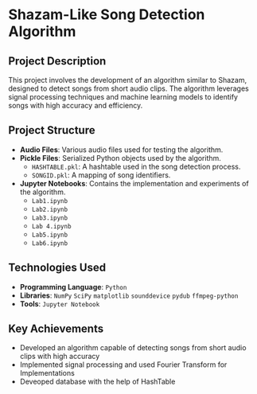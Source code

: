 # Shazam-Like Song Detection Algorithm

## Project Description
This project involves the development of an algorithm similar to Shazam, designed to detect songs from short audio clips. The algorithm leverages signal processing techniques and machine learning models to identify songs with high accuracy and efficiency.

## Project Structure
- **Audio Files**: Various audio files used for testing the algorithm.
- **Pickle Files**: Serialized Python objects used by the algorithm.
  - `HASHTABLE.pkl`: A hashtable used in the song detection process.
  - `SONGID.pkl`: A mapping of song identifiers.
- **Jupyter Notebooks**: Contains the implementation and experiments of the algorithm.
  - `Lab1.ipynb`
  - `Lab2.ipynb`
  - `Lab3.ipynb`
  - `Lab 4.ipynb`
  - `Lab5.ipynb`
  - `Lab6.ipynb`

## Technologies Used
- **Programming Language**: `Python`
- **Libraries**: `NumPy` `SciPy` `matplotlib` `sounddevice` `pydub` `ffmpeg-python` 
- **Tools**: `Jupyter Notebook` 

## Key Achievements
- Developed an algorithm capable of detecting songs from short audio clips with high accuracy
- Implemented signal processing and used Fourier Transform for Implementations
- Deveoped database with the help of HashTable 
